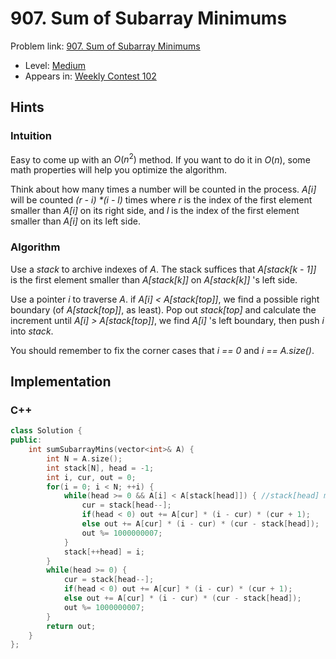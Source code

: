 # 907. Sum of Subarray Minimums

Problem link: [907. Sum of Subarray Minimums](https://leetcode.com/problems/sum-of-subarray-minimums/description/)

* Level: [Medium](https://leetcode.com/problemset/all/?difficulty=Medium)
* Appears in: [Weekly Contest 102](https://leetcode.com/contest/weekly-contest-102)

## Hints 

### Intuition

Easy to come up with an $O(n^2)$ method. If you want to do it in $O(n)$, some math properties will help you optimize the algorithm.

Think about how many times a number will be counted in the process. *A[i]* will be counted *(r - i) *\**(i - l)* times where *r* is the index of the first element smaller than *A[i]* on its right side, and *l* is the index of the first element smaller than *A[i]* on its left side.

### Algorithm

Use a *stack* to archive indexes of *A*. The stack suffices that *A[stack[k - 1]]* is the first element smaller than *A[stack[k]]* on *A[stack[k]]* 's left side. 

Use a pointer *i* to traverse *A*. if *A[i] < A[stack[top]]*, we find a possible right boundary (of *A[stack[top]]*, as least). Pop out *stack[top]* and calculate the increment until *A[i] > A[stack[top]]*, we find *A[i]* 's left boundary, then push *i* into *stack*.

You should remember to fix the corner cases that *i == 0* and *i == A.size()*.

## Implementation

### C++
```C++
class Solution {
public:
    int sumSubarrayMins(vector<int>& A) {
        int N = A.size();
        int stack[N], head = -1;
        int i, cur, out = 0;
        for(i = 0; i < N; ++i) {
            while(head >= 0 && A[i] < A[stack[head]]) { //stack[head] meets its right boundary
                cur = stack[head--];
                if(head < 0) out += A[cur] * (i - cur) * (cur + 1);
                else out += A[cur] * (i - cur) * (cur - stack[head]);
                out %= 1000000007;
            }
            stack[++head] = i;
        }
        while(head >= 0) {
            cur = stack[head--];
            if(head < 0) out += A[cur] * (i - cur) * (cur + 1);
            else out += A[cur] * (i - cur) * (cur - stack[head]);
            out %= 1000000007;     
        }
        return out;
    }
};
```
